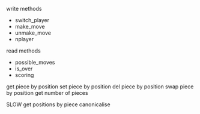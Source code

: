 write methods
- switch_player
- make_move
- unmake_move
- nplayer

read methods
- possible_moves
- is_over
- scoring

get piece by position
set piece by position
del piece by position
swap piece by position
get number of pieces

SLOW
get positions by piece
canonicalise

